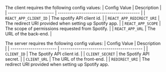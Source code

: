 

The client requires the following config values:
| Config Value | Description |
| ----------------------- | ----------------------------------------- |
| `REACT_APP_CLIENT_ID` | The spotify API client id. |
| `REACT_APP_REDIRECT_URI` | The redirect URI provided when setting up Spotify app. |
| `REACT_APP_SCOPE` | The scope of permissions requested from Spotify. |
| `REACT_APP_URL` | The URL of the back-end. |

The server requires the following config values:
| Config Value | Description |
| ----------------------- | ----------------------------------------- |
| `CLIENT_ID` | The Spotify API client id. |
| `CLIENT_SECRET` | the Spotify API secret. |
| `CLIENT_URL` | The URL of the front-end. |
| `REDIRECT_URI` | The redirect URI provided when setting up Spotify app. 
